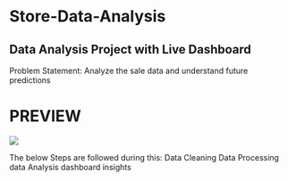 # Store-Data-Analysis
Data Analysis Project with Live Dashboard
------------------------------------------------------------------------
Problem Statement: Analyze the sale data and understand future predictions

# PREVIEW

![](https://github.com/developer-venish/Store-Data-Analysis/blob/main/demo.gif)


The below Steps are followed during this:
Data Cleaning
Data Processing
data Analysis
dashboard
insights
